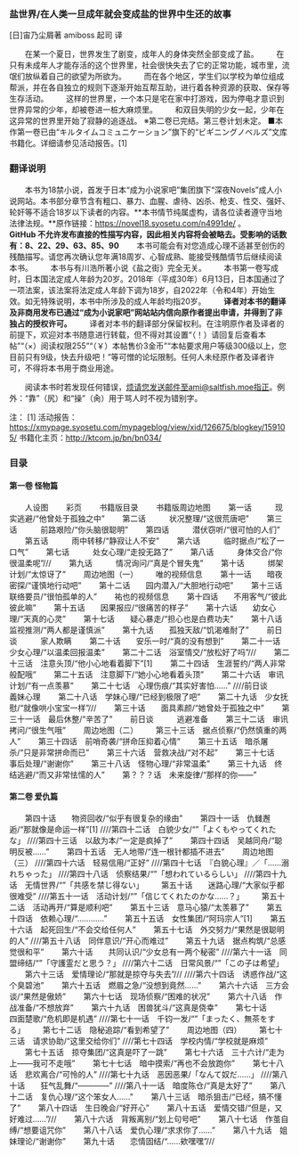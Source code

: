 ﻿### 盐世界/在人类一旦成年就会变成盐的世界中生还的故事
[日]宙乃尘屑著
amiboss 起司 译

　　在某一个夏日，世界发生了剧变，成年人的身体突然全部变成了盐。
　　在只有未成年人才能存活的这个世界里，社会很快失去了它的正常功能，城市里，流氓们放纵着自己的欲望为所欲为。
　　而在各个地区，学生们以学校为单位组成帮派，并在各自独立的规则下逐渐开始互帮互助，进行着各种资源的获取、保存等生存活动。
　　这样的世界里，一个本只是宅在家中打游戏，因为停电才意识到世界异常的少年，却被卷进一桩大麻烦里。
　　和双目失明的少女一起，少年在这异常的世界里开始了寂静的追逐战。
※第二卷已完结。第三卷计划未定。
■本作第一卷已由“キルタイムコミュニケーション”旗下的“ビギニングノベルズ”文库书籍化。详细请参见活动报告。[1]


### 翻译说明
　　本书为18禁小说，首发于日本“成为小说家吧”集团旗下“深夜Novels”成人小说网站。本书部分章节含有粗口、暴力、血腥、虐待、凶杀、枪支、性交、强奸、轮奸等不适合18岁以下读者的内容。**本书情节纯属虚构，请各位读者遵守当地法律法规。**原作链接：https://novel18.syosetu.com/n4991de/ 。
　　**GitHub 不允许发布直接的性描写内容，因此相关内容将会被略去。受影响的话数有：8、22、29、63、85、90**
　　本书可能会有对您造成心理不适甚至创伤的残酷描写。请您再次确认您年满18周岁、心智成熟、能接受残酷情节后继续阅读本书。
　　本书与有川浩所著小说《盐之街》完全无关。
　　本书第一卷写成时，日本国法定成人年龄为20岁。2018年（平成30年）6月13日，日本国通过了一项法案，该法案将法定成人年龄下调为18岁，自2022年（令和4年）开始生效。如无特殊说明，本书中所涉及的成人年龄均指20岁。
　　**译者对本书的翻译及非商用发布已通过“成为小说家吧”网站站内信向原作者提出申请，并得到了非独占的授权许可。**
　　译者对本书的翻译部分保留权利。在注明原作者及译者的前提下，欢迎对本书随意进行转载，但不得对其设置“（！）请回复后查看本帖”“（×）阅读权限255”“（￥）本帖售价3金币”“本帖要求用户等级300级以上，您目前只有9级，快去升级吧！”等可憎的论坛限制。任何人未经原作者及译者许可，不得将本书用于商业用途。

　　阅读本书时若发现任何错误，烦请您发送邮件至ami@saltfish.moe指正。例外：“靠”（尻）和“操”（肏）用于骂人时不视为错别字。

注：
[1]
活动报告：https://xmypage.syosetu.com/mypageblog/view/xid/126675/blogkey/159105/
书籍化主页：http://ktcom.jp/bn/bn034/



### 目录

#### 第一卷 怪物篇
　　人设图
　　彩页
　　书籍版目录
　　书籍版周边地图
　　第一话　　　现实逃避/“他曾处于孤独之中”
　　第二话　　　状况整理/“这很荒唐吧”
　　第三话　　　前路艰险/“你头脑很聪明”
　　第四话　　　潜伏窃听/“很可怕的人们”
　　第五话　　　雨中转移/“静寂让人不安”
　　第六话　　　临时据点/“松了一口气”
　　第七话　　　处女心理/“走投无路了”
　　第八话　　　身体交合/“你很温柔呢”///
　　第九话　　　情况询问/“真是个冒失鬼”
　　第十话　　　绑架计划/“太惊讶了”
　　周边地图（一）
　　唯的视频信息
　　第十一话　　暗夜密探/“谨慎地行动吧”
　　第十二话　　园内潜入/“大胆地行动吧”
　　第十三话　　联络要员/“很怕孤单的人”
　　祐也的视频信息
　　第十四话　　不用客气/“彼此彼此嘛”
　　第十五话　　因果报应/“很痛苦的样子”
　　第十六话　　幼女心理/“天真的心灵”
　　第十七话　　疑心暴走/“担心也是白费功夫”
　　第十八话　　监视推测/“两人都是谨慎派”
　　第十九话　　孤独天敌/“饥渴难耐了”
　　前日谈　　　家人欺瞒
　　第二十话　　安乐一时/“真的没有想到”
　　第二十一话　少女心理/“以温柔回报温柔”
　　第二十二话　浴室情交/“放松好了吗”///
　　第二十三话　注意头顶/“他小心地看着脚下”[1]
　　第二十四话　生涯誓约/“两人非常般配哦”
　　第二十五话　注意脚下/“她小心地看着头顶”
　　第二十六话　审讯计划/“有一点羡慕”
　　第二十七话　心理伤痕/“其实好害怕……”
////前日谈　　　義妹⼼理
　　第二十八话　学妹心理/“已经到极限了吧”
　　第二十九话　少女抚慰/“就像哄小宝宝一样”///
　　第三十话　　面具素颜/“她曾处于孤独之中”
　　第三十一话　最后休整/“辛苦了”
　　前日谈　　　逃避准备
　　第三十二话　审讯拷问/“很生气哦”
　　周边地图（二）
　　第三十三话　据点侦察/“仍然慎重的两人”
　　第三十四话　前哨奇袭/“拼命压抑着心情”
　　第三十五话　暗杀屠杀/“只是非常拼命而已”
　　第三十六话　营救决战/“对不起”
　　第三十七话　事后处理/“谢谢你”
　　第三十八话　怪物心理/“非常温柔”
　　第三十九话　终结逃避/“而又非常怯懦的人”
　　第？？？话　未来旋律/“那样的你——”

#### 第二卷 爱仇篇
　　第四十话　　物资回收/“似乎有很复杂的缘由”
　　第四十一话　仇雠邂逅/“那就像是命运一样”[1]
////第四十二话　白貌少女/“”「よくもやってくれたな」 
////第四十三话　以敌为本/“一定是疯掉了”
　　第四十四话　吴越同舟/“聪明反被……”
　　第四十五话　无人地带/“连一根针都插不进去”
　　周边地图（三）
////第四十六话　轻易信用/“正好”
////第四十七话　『白貌心理』／「……溺れちゃった」 
////第四十八话　侦察结果/“”「想われているらしい」 
////第四十九话　无情世界/“”「共感を禁じ得ない」 
　　第五十话　　迷路心理/“大家似乎都很难受”
////第五十一话　活动计划/“”「信じてくれたのかな……？」 
　　第五十二话　活动再开/“算是顺利吧”
　　第五十三话　意马心猿/“太羡慕了”
　　第五十四话　依赖心理/“…………”
　　第五十五话　女性集团/“阿玛宗人”[1]
　　第五十六话　起死回生/“不会交给任何人”
　　第五十七话　外交努力/“果然是很聪明的人”
////第五十八话　同伴意识/“开心而难过”
　　第五十九话　据点构筑/“总感觉很和平”
　　第六十话　　共同认识/“少女总有一两个秘密”
////第六十一话　同盟缔结/“”「守護霊だと思う？」 
////第六十二话　日常风景/“”「この子は希望」 
　　第六十三话　爱情理论/“那就是掠夺与失去”///
////第六十四话　诱惑作战/“这个臭碧池”
　　第六十五话　燃眉之急/“没想到竟然……”
　　第六十六话　三方会谈/“果然是傲娇”
　　第六十七话　现场侦察/“困难的状况”
　　第六十八话　作战准备/“不想放弃”
　　第六十九话　困兽犹斗/“这真是侥幸”
　　第七十话　　四面楚歌/“危机即是机遇”
////第七十一话　千钧一发/“”「まったく、無茶をする」 
　　第七十二话　隐秘追踪/“看到希望了”
　　周边地图（四）
　　第七十三话　请求协助/“这里交给你们”
////第七十四话　学校内情/“学校就是麻烦”
　　第七十五话　掠夺集团/“这真是吓了一跳”
　　第七十六话　三十六计/“走为上——我可不走哦”
　　第七十七话　暗中摸索/“再也不会放跑你”
　　第七十八话　悲欢离合/“可怜的人”
////第七十九话　恶因恶果/「なんて奴だ……」 
////第八十话　　狂气乱舞/“————”
////第八十一话　暗度陈仓/“真是太好了”
　　第八十二话　复仇心理/“这个笨女人……”
　　第八十三话　暗杀狙击/“已经，搞不懂了”
　　第八十四话　生日晚会/“好开心”
　　第八十五话　爱情交错/“但是，又好难过……”///
　　第八十六话　背叛离别/“划上句号吧”
　　第八十七话　作茧自缚/“想要诅咒你”
　　第八十八话　爱仇心理/“求求你了……”
　　第八十九话　姐妹理论/“谢谢你”
　　第九十话　　恋情固结/“……欸嘿嘿”///

